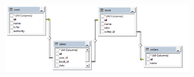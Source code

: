 ![Patika Bootcamp Hafta 2](https://raw.githubusercontent.com/156-Innova-Net-Bootcamp-Patika-dev/23-RidvanKuntug/main/PatikaBootcampHafta2/PatikaBootcampHafta2.png?raw=true)
